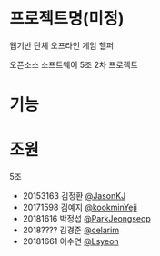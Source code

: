 # 프로젝트명(미정)
웹기반 단체 오프라인 게임 헬퍼

오픈소스 소프트웨어 5조 2차 프로젝트

# 기능


# 조원
5조
 - 20153163 김정환 [@JasonKJ](https://github.com/JasonKJ)
 - 20171598 김예지 [@kookminYeji](https://github.com/kookminYeji)
 - 20181616 박정섭 [@ParkJeongseop](https://github.com/ParkJeongseop)
 - 2018???? 김경준 [@celarim](https://github.com/celarim)
 - 20181661 이수연 [@Lsyeon](http://github.com/Lsyeon)
